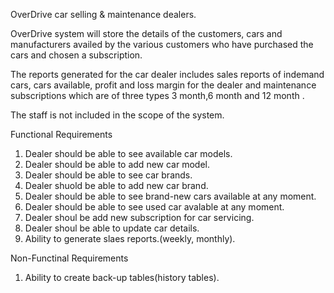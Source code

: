 OverDrive car selling & maintenance dealers.

OverDrive system will store the details of the customers, cars and manufacturers availed by the various customers who have purchased the cars and chosen a subscription.

The reports generated for the car dealer includes sales reports of indemand cars, cars available, profit and loss margin for the dealer and maintenance subscriptions which are of three types 3 month,6 month and 12 month .

The staff is not included in the scope of the system.

Functional Requirements

1. Dealer should be able to see available car models.
2. Dealer should be able to add new car model.
3. Dealer should be able to see car brands.
4. Dealer shuold be able to add new car brand.
5. Dealer should be able to see brand-new cars available at any moment.
6. Dealer should be able to see used car avalable at any moment.
7. Dealer shoul be add new subscription for car servicing.
8. Dealer shoul be able to update car details.
9. Ability to generate slaes reports.(weekly, monthly).

Non-Functinal Requirements

1. Ability to create back-up tables(history tables).



